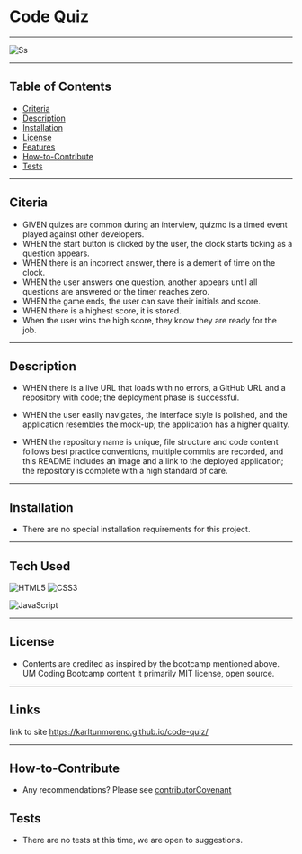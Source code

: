# **Code Quiz**
___________________________________________________________________________________________________________________________________________________________
![Ss](https://karltunmoreno.github.io/My-Portfolio/assets/images/9999.jpg)

___________________________________________________________________________________________________________________________________________________________
## Table of Contents
* [Criteria](#overview)
* [Description](#description)
* [Installation](#installation)
* [License](#license)
* [Features](#features)
* [How-to-Contribute](#how-to-contribute)
* [Tests](#tests)
__________________________________________________________________________________________________________________________________________________________

## Citeria 

* GIVEN quizes are common during an interview, quizmo is a timed event played against other developers.
* WHEN the start button is clicked by the user, the clock starts ticking as a question appears.
* WHEN there is an incorrect answer, there is a demerit of time on the clock.
* WHEN the user answers one question, another appears until all questions are answered or the timer reaches zero.
* WHEN the game ends, the user can save their initials and score.
* WHEN there is a highest score, it is stored. 
* When the user wins the high score, they know they are ready for the job. 
___________________________________________________________________________________________________________________________________________________________________
## Description

* WHEN there is a live URL that loads with no errors, a GitHub URL and a repository with code; the deployment phase is successful.

* WHEN the user easily navigates, the interface style is polished, and the application resembles the mock-up; the application has a higher quality.

* WHEN the repository name is unique, file structure and code content follows best practice conventions, multiple commits are recorded, and this README includes an image and a link to the deployed application; the repository is complete with a high standard of care. 

____________________________________________________________________________________________________________________________________________________________________

## Installation
* There are no special installation requirements for this project.
____________________________________________________________________________________________________________________________________________________________________

## Tech Used

![HTML5](https://img.shields.io/badge/html5-%23E34F26.svg?logo=html5&logoColor=white&style=for-the-badge)
![CSS3](https://img.shields.io/badge/css3-%231572B6.svg?logo=css3&logoColor=white&style=for-the-badge)

![JavaScript](https://img.shields.io/badge/-JavaScript-%23F7DF1C?style=flat-square&logo=javascript&logoColor=000000&color=d1b01f)


_________________________________________________________________________________________________________________________________________________________________
## License
* Contents are credited as inspired by the bootcamp mentioned above. UM Coding Bootcamp content it primarily MIT license, open source.
__________________________________________________________________________________________________________________________________________________________________


## Links
link to site 
https://karltunmoreno.github.io/code-quiz/

__________________________________________________________________________________________________________________________________________________________________

## How-to-Contribute
* Any recommendations?  Please see [contributorCovenant](https://www.contributor-covenant.org)

## Tests
* There are no tests at this time, we are open to suggestions.

